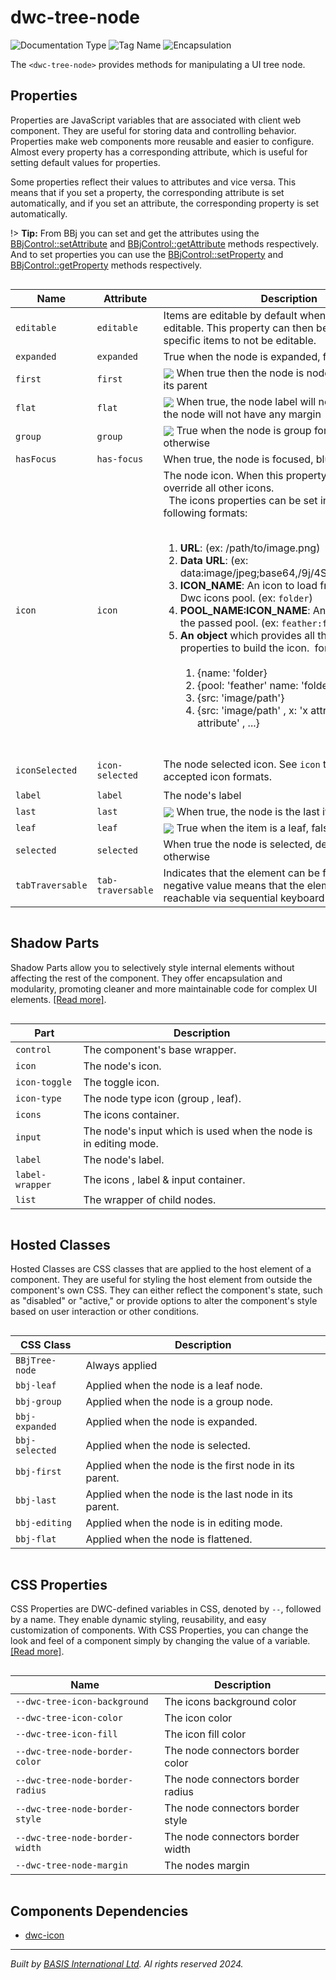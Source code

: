 # dwc-tree-node
![Documentation Type](https://img.shields.io/badge/Documentation-dwc-%23006aff) ![Tag Name](https://img.shields.io/badge/Component-dwc--tree--node-%23006aff)  ![Encapsulation](https://img.shields.io/badge/Encapsulation-shadow-%23006aff)

The `<dwc-tree-node>` provides methods for manipulating a UI tree node.


## Properties 


Properties are JavaScript variables that are associated with client web component.
They are useful for storing data and controlling behavior. Properties make web components more reusable and easier to configure.
Almost every property has a corresponding attribute, which is useful for setting default values for properties.

Some properties reflect their values to attributes and vice versa. This means that if you set a property, the corresponding attribute is set automatically, and if you set an attribute, the corresponding property is set automatically.

!> **Tip:** From BBj you can set and get the attributes using the [BBjControl::setAttribute](https://documentation.basis.cloud/BASISHelp/WebHelp/bbjobjects/SysGui/bbjcontrol/BBjControl_setAttribute.htm)
and [BBjControl::getAttribute](https://documentation.basis.cloud/BASISHelp/WebHelp/bbjobjects/SysGui/bbjcontrol/BBjControl_getAttribute.htm) methods respectively.
And to set properties you can use the [BBjControl::setProperty](https://documentation.basis.cloud/BASISHelp/WebHelp/bbjobjects/SysGui/bbjcontrol/BBjControl_setProperty.htm) and [BBjControl::getProperty](https://documentation.basis.cloud/BASISHelp/WebHelp/bbjobjects/SysGui/bbjcontrol/BBjControl_getProperty.htm) methods respectively.
<div style="overflow-x: auto;">

| Name               | Attribute           | Description                                                                                                                                                                                                                                                                                                                                                                                                                                                                                                                                                                                                                                                                                                                                                                                                                                                  | Reflects | Type                 | Default   |
| ------------------ | ------------------- | ------------------------------------------------------------------------------------------------------------------------------------------------------------------------------------------------------------------------------------------------------------------------------------------------------------------------------------------------------------------------------------------------------------------------------------------------------------------------------------------------------------------------------------------------------------------------------------------------------------------------------------------------------------------------------------------------------------------------------------------------------------------------------------------------------------------------------------------------------------ | :------: | -------------------- | --------- |
| ``editable``       | ``editable``        | Items are editable by default when the ``dwc-tree`` is editable. This property can then be used to set specific items to not be editable.                                                                                                                                                                                                                                                                                                                                                                                                                                                                                                                                                                                                                                                                                                                    | &#x2718; | ``boolean``          | ``true``  |
| ``expanded``       | ``expanded``        | True when the node is expanded, false if collapsed.                                                                                                                                                                                                                                                                                                                                                                                                                                                                                                                                                                                                                                                                                                                                                                                                          | &#x2714; | ``boolean``          | ``false`` |
| ``first``          | ``first``           | <img style="vertical-align: middle; margin-right: 5px;" src="https://img.shields.io/badge/readonly-%23006aff" />When true then the node is node is the first item in its parent                                                                                                                                                                                                                                                                                                                                                                                                                                                                                                                                                                                                                                                                              | &#x2714; | ``boolean``          | ``false`` |
| ``flat``           | ``flat``            | <img style="vertical-align: middle; margin-right: 5px;" src="https://img.shields.io/badge/readonly-%23006aff" />When true, the node label will not be visible and the node will not have any margin                                                                                                                                                                                                                                                                                                                                                                                                                                                                                                                                                                                                                                                          | &#x2714; | ``boolean``          | ``false`` |
| ``group``          | ``group``           | <img style="vertical-align: middle; margin-right: 5px;" src="https://img.shields.io/badge/readonly-%23006aff" />True when the node is group for other nodes, false otherwise                                                                                                                                                                                                                                                                                                                                                                                                                                                                                                                                                                                                                                                                                 | &#x2714; | ``boolean``          | ``false`` |
| ``hasFocus``       | ``has-focus``       | When true, the node is focused, blurred otherwise                                                                                                                                                                                                                                                                                                                                                                                                                                                                                                                                                                                                                                                                                                                                                                                                            | &#x2714; | ``boolean``          | ``false`` |
| ``icon``           | ``icon``            | The node icon. When this property is used, it will override all other icons.<br>&nbsp;&nbsp;The icons properties can be set in any of the following formats:&nbsp;<ol>&nbsp;<li> <b>URL</b>: (ex: /path/to/image.png)&nbsp;<li> <b>Data URL</b>: (ex: data:image/jpeg;base64,/9j/4SDpRXhpZgAAT....)&nbsp;<li> <b>ICON_NAME</b>: An icon to load from the default Dwc icons pool. (ex: ``folder``)&nbsp;<li> <b>POOL_NAME:ICON_NAME</b>: An icon to load from the passed pool. (ex: ``feather:folder``)&nbsp;<li> <b>An object</b> which provides all the required properties to build the icon.&nbsp;   for instance:&nbsp;   <ol>&nbsp;     <li> {name: 'folder}&nbsp;     <li> {pool: 'feather' name: 'folder}&nbsp;     <li> {src: 'image/path'}&nbsp;     <li> {src: 'image/path' , x: 'x attribute' , y: 'y attribute'  , ...}&nbsp;   </ol>&nbsp;</ol> | &#x2718; | ``object \| string`` | ``''``    |
| ``iconSelected``   | ``icon-selected``   | The node selected icon. See ``icon`` to learn about accepted icon formats.                                                                                                                                                                                                                                                                                                                                                                                                                                                                                                                                                                                                                                                                                                                                                                                   | &#x2718; | ``object \| string`` | ``''``    |
| ``label``          | ``label``           | The node's label                                                                                                                                                                                                                                                                                                                                                                                                                                                                                                                                                                                                                                                                                                                                                                                                                                             | &#x2718; | ``string``           |           |
| ``last``           | ``last``            | <img style="vertical-align: middle; margin-right: 5px;" src="https://img.shields.io/badge/readonly-%23006aff" />When true, the node is the last item in its parent                                                                                                                                                                                                                                                                                                                                                                                                                                                                                                                                                                                                                                                                                           | &#x2714; | ``boolean``          | ``false`` |
| ``leaf``           | ``leaf``            | <img style="vertical-align: middle; margin-right: 5px;" src="https://img.shields.io/badge/readonly-%23006aff" />True when the item is a leaf, false otherwise                                                                                                                                                                                                                                                                                                                                                                                                                                                                                                                                                                                                                                                                                                | &#x2714; | ``boolean``          | ``true``  |
| ``selected``       | ``selected``        | When true the node is selected, de-selected otherwise                                                                                                                                                                                                                                                                                                                                                                                                                                                                                                                                                                                                                                                                                                                                                                                                        | &#x2714; | ``boolean``          | ``false`` |
| ``tabTraversable`` | ``tab-traversable`` | Indicates that the element can be focused. A negative value means that the element is not reachable via sequential keyboard navigation.                                                                                                                                                                                                                                                                                                                                                                                                                                                                                                                                                                                                                                                                                                                      | &#x2718; | ``number``           | ``-1``    |


</div>

## Shadow Parts


Shadow Parts allow you to selectively style internal elements without affecting the rest of the component.
They offer encapsulation and modularity, promoting cleaner and more maintainable code for complex UI elements. [[Read more]](theme-engine/css-shadow-parts).
<div style="overflow-x: auto;">

| Part              | Description                                                      |
| ----------------- | ---------------------------------------------------------------- |
| ``control``       | The component's base wrapper.                                    |
| ``icon``          | The node's icon.                                                 |
| ``icon-toggle``   | The toggle icon.                                                 |
| ``icon-type``     | The node type icon (group , leaf).                               |
| ``icons``         | The icons container.                                             |
| ``input``         | The node's input which is used when the node is in editing mode. |
| ``label``         | The node's label.                                                |
| ``label-wrapper`` | The icons , label & input container.                             |
| ``list``          | The wrapper of child nodes.                                      |


</div>

## Hosted Classes


Hosted Classes are CSS classes that are applied to the host element of a component. They are useful for styling the host element from outside the component's own CSS.
They can either reflect the component's state, such as "disabled" or "active," or provide options to alter the component's style based on user interaction or other conditions.
<div style="overflow-x: auto;">

| CSS Class        | Description                                            |
| ---------------- | ------------------------------------------------------ |
| ``BBjTree-node`` | Always applied                                         |
| ``bbj-leaf``     | Applied when the node is a leaf node.                  |
| ``bbj-group``    | Applied when the node is a group node.                 |
| ``bbj-expanded`` | Applied when the node is expanded.                     |
| ``bbj-selected`` | Applied when the node is selected.                     |
| ``bbj-first``    | Applied when the node is the first node in its parent. |
| ``bbj-last``     | Applied when the node is the last node in its parent.  |
| ``bbj-editing``  | Applied when the node is in editing mode.              |
| ``bbj-flat``     | Applied when the node is flattened.                    |


</div>

## CSS Properties


CSS Properties are DWC-defined variables in CSS, denoted by `--`, followed by a name.
They enable dynamic styling, reusability, and easy customization of components.
With CSS Properties, you can change the look and feel of a component simply by changing the value of a variable.
[[Read more]](theme-engine/css-variables).
<div style="overflow-x: auto;">

| Name                              | Description                       |
| --------------------------------- | --------------------------------- |
| ``--dwc-tree-icon-background``    | The icons background color        |
| ``--dwc-tree-icon-color``         | The icon color                    |
| ``--dwc-tree-icon-fill``          | The icon fill color               |
| ``--dwc-tree-node-border-color``  | The node connectors border color  |
| ``--dwc-tree-node-border-radius`` | The node connectors border radius |
| ``--dwc-tree-node-border-style``  | The node connectors border style  |
| ``--dwc-tree-node-border-width``  | The node connectors border width  |
| ``--dwc-tree-node-margin``        | The nodes margin                  |


</div>

## Components Dependencies

- [dwc-icon](web-components/dwc-icon.md)


----------------------------------------------
*Built by [BASIS International Ltd](https://www.basis.cloud/). Al rights reserved 2024.*
